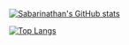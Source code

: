 [![Sabarinathan's GitHub stats](https://github-readme-stats.vercel.app/api?username=sabarinathan1611)](https://github.com/sabarinathan1611/github-readme-stats)



[![Top Langs](https://github-readme-stats.vercel.app/api/top-langs/?username=sabarinathan1611&layout=compact)](https://github.com/sabarinathan1611/github-readme-stats)
